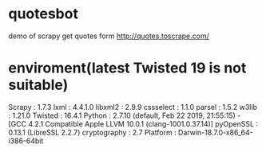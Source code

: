 # quotesbot
 demo of scrapy
 get quotes form http://quotes.toscrape.com/
 
 # enviroment(latest Twisted 19 is not suitable)
Scrapy       : 1.7.3
lxml         : 4.4.1.0
libxml2      : 2.9.9
cssselect    : 1.1.0
parsel       : 1.5.2
w3lib        : 1.21.0
Twisted      : 16.4.1
Python       : 2.7.10 (default, Feb 22 2019, 21:55:15) - [GCC 4.2.1 Compatible Apple LLVM 10.0.1 (clang-1001.0.37.14)]
pyOpenSSL    : 0.13.1 (LibreSSL 2.2.7)
cryptography : 2.7
Platform     : Darwin-18.7.0-x86_64-i386-64bit
